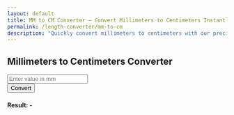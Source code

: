 ```yaml
---
layout: default
title: MM to CM Converter – Convert Millimeters to Centimeters Instantly
permalink: /length-converter/mm-to-cm
description: "Quickly convert millimeters to centimeters with our precise and simple tool. Great for crafting, engineering, and precise measurements."
---
```


<div class="container p-4">
    <div class="card shadow-lg p-4 col-12 col-sm-8 col-md-6">
        <h2 class="text-center mb-4">Millimeters to Centimeters Converter</h2>
        <div class="mb-3">
            <input type="number" id="inputValue" class="form-control shadow" placeholder="Enter value in mm">
        </div>
        <button class="btn btn-primary btn-shadow w-100" onclick="convert()">Convert</button>
        <div class="mt-3">
            <h4>Result: <span id="result">-</span></h4>
        </div>
    </div>
</div>

<script>
    function convert() {
        let inputValue = document.getElementById("inputValue").value;
        let resultElement = document.getElementById("result");

        if (inputValue === "" || isNaN(inputValue)) {
            resultElement.innerText = "Please enter a valid number";
            return;
        }

        let result = inputValue / 10; // Convert millimeters to centimeters
        resultElement.innerText = result.toFixed(2) + " cm";
    }
</script>